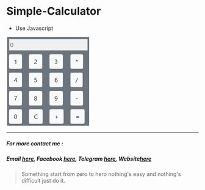 # Simple-Calculator

* Use Javascript

![Logo ArtiVisi](Kalkulator/assets/img/calculator.jpg)

***
#####   For more contact me :
#####   Email [here](https://mail.google.com/mail/u/0/#inbox?compose=VpCqJKjNSlJvmLXlQFGxXWCwWfmJmqSTkfJktSvSXJfvbrrRSSpQJfwSmznnJKpMwXBbPBg), Facebook [here](https://web.facebook.com/farhanameliapool), Telegram [here](https://t.me/uhaHoney), Website[here](https://bangunpsb.000webhostapp.com/)


> Something start from zero to hero nothing's easy and nothing's difficult just do it.
